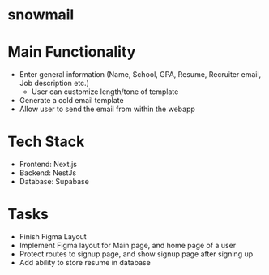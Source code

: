 # snowmail

# Main Functionality

- Enter general information (Name, School, GPA, Resume, Recruiter email, Job description etc.)
  - User can customize length/tone of template
- Generate a cold email template
- Allow user to send the email from within the webapp

# Tech Stack

- Frontend: Next.js
- Backend: NestJs
- Database: Supabase

# Tasks

- Finish Figma Layout
- Implement Figma layout for Main page, and home page of a user
- Protect routes to signup page, and show signup page after signing up
- Add ability to store resume in database
